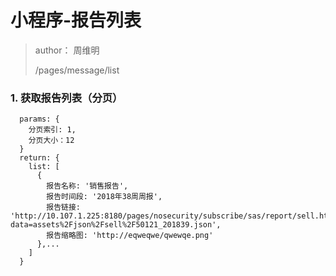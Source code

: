 
# 小程序-报告列表
> author： 周维明
>
> /pages/message/list

### 1. 获取报告列表（分页）

  ```
    params: {
      分页索引: 1,
      分页大小：12
    }
    return: {
      list: [
        {
          报告名称: '销售报告',
          报告时间段: '2018年38周周报',
          报告链接: 'http://10.107.1.225:8180/pages/nosecurity/subscribe/sas/report/sell.html?data=assets%2Fjson%2Fsell%2F50121_201839.json',
          报告缩略图: 'http://eqweqwe/qwewqe.png'
        },...
      ]
    }
  ```